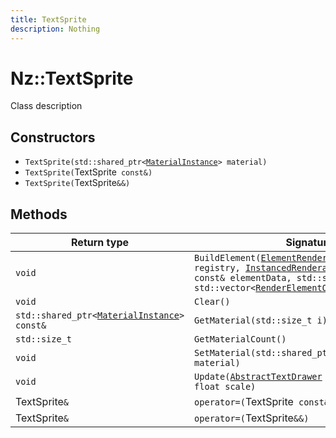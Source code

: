 ```yaml
---
title: TextSprite
description: Nothing
---
```


# Nz::TextSprite

Class description

## Constructors

- `TextSprite(std::shared_ptr<`[`MaterialInstance`](documentation/generated/Graphics/MaterialInstance.md)`> material)`
- `TextSprite(`TextSprite` const&)`
- `TextSprite(`TextSprite`&&)`

## Methods

| Return type | Signature |
| ----------- | --------- |
| `void` | `BuildElement(`[`ElementRendererRegistry`](documentation/generated/Graphics/ElementRendererRegistry.md)`& registry, `[`InstancedRenderable::ElementData`](documentation/generated/Graphics/InstancedRenderable.ElementData.md)` const& elementData, std::size_t passIndex, std::vector<`[`RenderElementOwner`](documentation/generated/Graphics/RenderElementOwner.md)`>& elements)` |
| `void` | `Clear()` |
| `std::shared_ptr<`[`MaterialInstance`](documentation/generated/Graphics/MaterialInstance.md)`> const&` | `GetMaterial(std::size_t i)` |
| `std::size_t` | `GetMaterialCount()` |
| `void` | `SetMaterial(std::shared_ptr<`[`MaterialInstance`](documentation/generated/Graphics/MaterialInstance.md)`> material)` |
| `void` | `Update(`[`AbstractTextDrawer`](documentation/generated/Utility/AbstractTextDrawer.md)` const& drawer, float scale)` |
| TextSprite`&` | `operator=(`TextSprite` const&)` |
| TextSprite`&` | `operator=(`TextSprite`&&)` |

